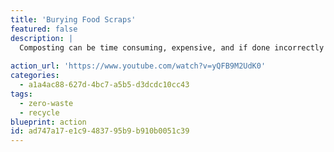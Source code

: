 ```yaml
---
title: 'Burying Food Scraps'
featured: false
description: |
  Composting can be time consuming, expensive, and if done incorrectly it can actually produce a lot of methane. If you've got a bit of space in your garden, this video shows how simply burying food scraps can be a quick and simple solution to get rid of waste and improve soil quality too.
  
action_url: 'https://www.youtube.com/watch?v=yQFB9M2UdK0'
categories:
  - a1a4ac88-627d-4bc7-a5b5-d3dcdc10cc43
tags:
  - zero-waste
  - recycle
blueprint: action
id: ad747a17-e1c9-4837-95b9-b910b0051c39
---
```

